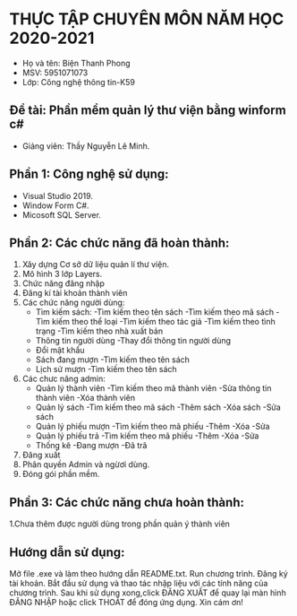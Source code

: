 # THỰC TẬP CHUYÊN MÔN NĂM HỌC 2020-2021

* Họ và tên: Biện Thanh Phong
* MSV: 5951071073
* Lớp: Công nghệ thông tin-K59

## Đề tài: Phần mềm quản lý thư viện bằng winform c#

* Giảng viên: Thầy Nguyễn Lê Minh. 

## Phần 1: Công nghệ sử dụng:
* Visual Studio 2019.
* Window Form C#.
* Micosoft SQL Server. 
## Phần 2: Các chức năng đã hoàn thành:
1. Xây dựng Cơ sở dữ liệu quản lí thư viện.
2. Mô hình 3 lớp Layers.
3. Chức năng đăng nhập
4. Đăng kí tài khoản thành viên
5. Các chức năng người dùng:
	* Tìm kiếm sách:
		-Tìm kiếm theo tên sách
		-Tìm kiếm theo mã sách
		-Tìm kiếm theo thể loại
		-Tìm kiếm theo tác giả
		-Tìm kiếm theo tình trạng
		-Tìm kiếm theo nhà xuất bản
	* Thông tin người dùng
		-Thay đổi thông tin người dùng
	* Đổi mật khẩu
	* Sách đang mượn
		-Tìm kiếm theo tên sách
	* Lịch sử mượn
		-Tìm kiếm theo tên sách
6. Các chưc năng admin:
	* Quản lý thành viên
		-Tìm kiếm theo mã thành viên
		-Sửa thông tin thành viên
		-Xóa thành viên
	* Quản lý sách
		-Tìm kiếm theo mã sách
		-Thêm sách
		-Xóa sách
		-Sửa sách
	* Quản lý phiếu mượn
		-Tìm kiếm theo mã phiếu
		-Thêm 
		-Xóa 
		-Sửa
	* Quản lý phiếu trả
		-Tìm kiếm theo mã phiếu
		-Thêm 
		-Xóa 
		-Sửa
	* Thống kê
		-Đang mượn
		-Đã trã
7. Đăng xuất
8. Phân quyền Admin và ngừơi dùng.
9. Đóng gói phần mềm.
## Phần 3: Các chức năng chưa hoàn thành:
1.Chưa thêm được người dùng trong phần quản  ý thành viên
## Hướng dẫn sử dụng:
Mở file .exe và làm theo hướng dẫn README.txt.
Run chương trình.
Đăng ký tài khoản.
Bắt đầu sử dụng và thao tác nhập liệu với các tính năng của chương trình.
Sau khi sử dụng xong,click ĐĂNG XUẤT để quay lại màn hình ĐĂNG NHẬP hoặc click THOÁT để đóng ứng dụng.
Xin cám ơn!
